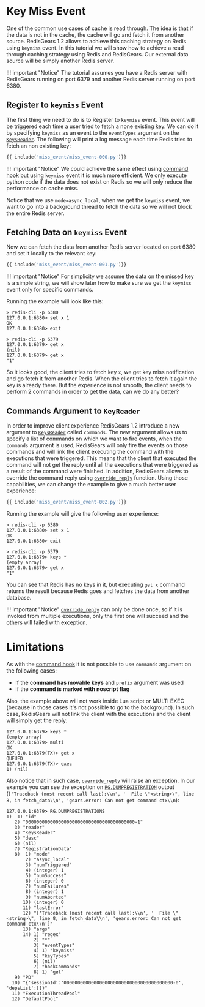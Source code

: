 # Key Miss Event
 
One of the common use cases of cache is read through. The idea is that if the data is not in the cache, the cache will go and fetch it from another source. RedisGears 1.2 allows to achieve this caching strategy on Redis using `keymiss` event. In this tutorial we will show how to achieve a read through caching strategy using Redis and RedisGears. Our external data source will be simply another Redis server.
 
!!! important "Notice"
    The tutorial assumes you have a Redis server with RedisGears running on port 6379 and another Redis server running on port 6380.
 
## Register to `keymiss` Event
 
The first thing we need to do is to Register to `keymiss` event. This event will be triggered each time a user tried to fetch a none existing key. We can do it by specifying `keymiss` as an event to the `eventTypes` argument on the [`KeysReader`](readers.md#keysreader). The following will print a log message each time Redis tries to fetch an non existing key:
 
```python
{{ include('miss_event/miss_event-000.py')}}
```
 
!!! important "Notice"
    We could achieve the same effect using [command hook](commands_hook.md) but using `keymiss` event it is much more efficient. We only execute python code if the data does not exist on Redis so we will only reduce the performance on cache miss.
 
Notice that we use `mode=async_local`, when we get the `keymiss` event, we want to go into a background thread to fetch the data so we will not block the entire Redis server.
 
## Fetching Data on `keymiss` Event
 
Now we can fetch the data from another Redis server located on port 6380 and set it locally to the relevant key:
 
```python
{{ include('miss_event/miss_event-001.py')}}
```
 
!!! important "Notice"
    For simplicity we assume the data on the missed key is a simple string, we will show later how to make sure we get the `keymiss` event only for specific commands.
 
Running the example will look like this:
 
```
> redis-cli -p 6380
127.0.0.1:6380> set x 1
OK
127.0.0.1:6380> exit
 
> redis-cli -p 6379
127.0.0.1:6379> get x
(nil)
127.0.0.1:6379> get x
"1"
```
 
So it looks good, the client tries to fetch key `x`, we get key miss notification and go fetch it from another Redis. When the client tries to fetch it again the key is already there. But the experience is not smooth, the client needs to perform 2 commands in order to get the data, can we do any better?
 
## Commands Argument to `KeyReader`
 
In order to improve client experience RedisGears 1.2 introduce a new argument to [`KeysReader`](readers.md#keysreader) called `commands`. The new argument allows us to specify a list of commands on which we want to fire events, when the `commands` argument is used, RedisGears will only fire the events on those commands and will link the client executing the command with the executions that were triggered. This means that the client that executed the command will not get the reply until all the executions that were triggered as a result of the command were finished. In addition, RedisGears allows to override the command reply using [`override_reply`](runtime.md#override_reply) function. Using those capabilities, we can change the example to give a much better user experience:
 
 
```python
{{ include('miss_event/miss_event-002.py')}}
```
 
Running the example will give the following user experience:
 
```
> redis-cli -p 6380
127.0.0.1:6380> set x 1
OK
127.0.0.1:6380> exit
 
> redis-cli -p 6379
127.0.0.1:6379> keys *
(empty array)
127.0.0.1:6379> get x
"1"
```
 
You can see that Redis has no keys in it, but executing `get x` command returns the result because Redis goes and fetches the data from another database.
 
!!! important "Notice"
    [`override_reply`](runtime.md#override_reply) can only be done once, so if it is invoked from multiple executions, only the first one will succeed and the others will failed with exception.
 
# Limitations
 
As with the [command hook](commands_hook.md) it is not possible to use `commands` argument on the following cases:
 
* If the **command has movable keys** and `prefix` argument was used
* If the **command is marked with noscript flag**
 
Also, the example above will not work inside Lua script or MULTI EXEC (because in those cases it's not possible to go to the background). In such case, RedisGears will not link the client with the executions and the client will simply get the reply:
 
```
127.0.0.1:6379> keys *
(empty array)
127.0.0.1:6379> multi
OK
127.0.0.1:6379(TX)> get x
QUEUED
127.0.0.1:6379(TX)> exec
1) (nil)
```
 
Also notice that in such case, [`override_reply`](runtime.md#override_reply) will raise an exception. In our example you can see the exception on [`RG.DUMPREGISTRATION`](commands.md#rgdumpregistrations) output (`['Traceback (most recent call last):\\n', '  File \"<string>\", line 8, in fetch_data\\n', 'gears.error: Can not get command ctx\\n`):
 
```
127.0.0.1:6379> RG.DUMPREGISTRATIONS
1)  1) "id"
   2) "0000000000000000000000000000000000000000-1"
   3) "reader"
   4) "KeysReader"
   5) "desc"
   6) (nil)
   7) "RegistrationData"
   8)  1) "mode"
       2) "async_local"
       3) "numTriggered"
       4) (integer) 1
       5) "numSuccess"
       6) (integer) 0
       7) "numFailures"
       8) (integer) 1
       9) "numAborted"
      10) (integer) 0
      11) "lastError"
      12) "['Traceback (most recent call last):\\n', '  File \"<string>\", line 8, in fetch_data\\n', 'gears.error: Can not get command ctx\\n']"
      13) "args"
      14) 1) "regex"
          2) "*"
          3) "eventTypes"
          4) 1) "keymiss"
          5) "keyTypes"
          6) (nil)
          7) "hookCommands"
          8) 1) "get"
   9) "PD"
  10) "{'sessionId':'0000000000000000000000000000000000000000-0', 'depsList':[]}"
  11) "ExecutionThreadPool"
  12) "DefaultPool"
```
